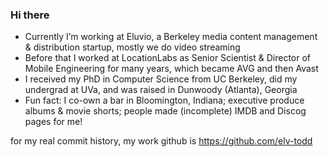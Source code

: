 ### Hi there 

<!--
**toddhodes/toddhodes** `README.md` (this file) appears on your GitHub profile.
-->

- Currently I’m working at Eluvio, a Berkeley media content management & distribution startup, mostly we do video streaming
- Before that I worked at LocationLabs as Senior Scientist & Director of Mobile Engineering for many years, which became AVG and then Avast
- I received my PhD in Computer Science from UC Berkeley, did my undergrad at UVa, and was raised in Dunwoody (Atlanta), Georgia 
- Fun fact: I co-own a bar in Bloomington, Indiana; executive produce albums & movie shorts; people made (incomplete) IMDB and Discog pages for me!

for my real commit history, my work github is https://github.com/elv-todd
